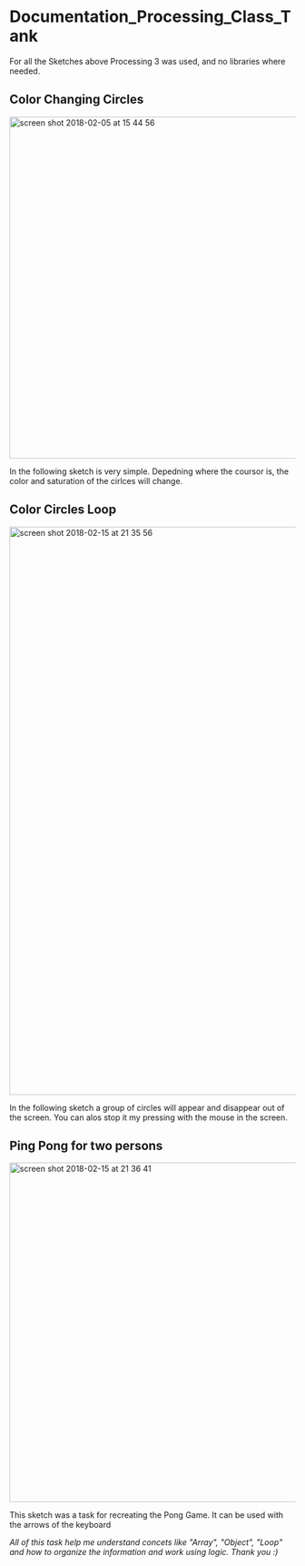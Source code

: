 # Documentation_Processing_Class_Tank

  For all the Sketches above Processing 3 was used, and no libraries where needed. 
  
## Color Changing Circles 

<img width="601" alt="screen shot 2018-02-05 at 15 44 56" src="https://user-images.githubusercontent.com/33125112/35810632-9e408548-0a8c-11e8-8489-797e238913c7.png">

In the following sketch is very simple.
Depedning where the coursor is, the color and saturation of the cirlces will change. 

## Color Circles Loop

<img width="999" alt="screen shot 2018-02-15 at 21 35 56" src="https://user-images.githubusercontent.com/33125112/36279859-c3837c16-1298-11e8-83ec-c14f07f18127.png">

In the following sketch a group of circles will appear and disappear out of the screen. You can alos stop it my pressing with the mouse in the screen. 

## Ping Pong for two persons

<img width="597" alt="screen shot 2018-02-15 at 21 36 41" src="https://user-images.githubusercontent.com/33125112/36279840-b59526b8-1298-11e8-961d-6caa9dfeafcd.png">

This sketch was a task for recreating the Pong Game.
It can be used with the arrows of the keyboard


*All of this task help me understand concets like "Array", "Object", "Loop" and how to organize the information and work using logic. Thank you :)*
